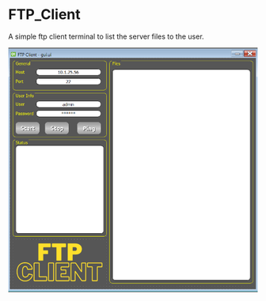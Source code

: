 # FTP_Client
A simple ftp client terminal to list the server files to the user.

![alt text](https://github.com/mfaysoares/FTP_Client/blob/main/interface.png)
